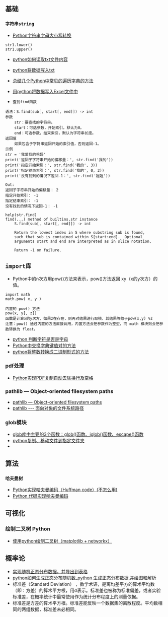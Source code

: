 
## 基础
### `字符串string`
* [Python字符串字母大小写转换](https://blog.csdn.net/TINA_JING_LIU/article/details/122691669)
```
str1.lower()
str1.upper()
```
* [python如何读取txt文件内容](https://m.php.cn/article/479676.html)
* [python将数据写入txt](https://blog.csdn.net/HoyAnGx/article/details/124835576)
* [总结几个Python中常见的遍历字典的方法](https://blog.csdn.net/yaoyuanna/article/details/126009259)
* [用python将数据写入Excel文件中](https://blog.csdn.net/weixin_44322716/article/details/127790436)

* `查找find函数`
```
语法：S.find(sub[, start[, end]]) -> int
参数
    str：要查找的字符串。
    start：可选参数，开始索引，默认为0。
    end：可选参数，结束索引，默认为字符串长度。
返回值
    如果包含子字符串返回开始的索引值，否则返回-1。
示例
str = '我爱我的爸妈'
print('返回子字符串开始的偏移量：', str.find('我的'))
print('指定开始索引：', str.find('我的', 3))
print('指定结束索引：', str.find('我的', 0, 2))
print('没有找到的情况下返回-1：', str.find('姐姐'))

Out:
返回子字符串开始的偏移量： 2
指定开始索引： -1
指定结束索引： -1
没有找到的情况下返回-1： -1

help(str.find)
find(...) method of builtins.str instance
    S.find(sub[, start[, end]]) -> int
    
    Return the lowest index in S where substring sub is found,
    such that sub is contained within S[start:end].  Optional
    arguments start and end are interpreted as in slice notation.
    
    Return -1 on failure.
```


## `import库`
* Python中的n次方用pow()方法来表示，pow()方法返回 xy（x的y次方）的值。
```
import math
math.pow( x, y )

内置的 pow() 方法
pow(x, y[, z])
函数是计算x的y次方，如果z在存在，则再对结果进行取模，其结果等效于pow(x,y) %z
注意：pow() 通过内置的方法直接调用，内置方法会把参数作为整型，而 math 模块则会把参数转换为 float。

```



* [python 判断字符是否是字母](https://blog.csdn.net/weixin_46507345/article/details/123406895)
* [Python中交换字典键值对的方法](https://blog.csdn.net/weixin_46707326/article/details/117387329)
* [python将整数转换成二进制形式的方法](https://blog.csdn.net/ACBC12345/article/details/124441879)

### pdf处理
* [Python实现PDF复制自动去除换行及空格](https://blog.csdn.net/m0_59426411/article/details/122808275)



### pathlib — Object-oriented filesystem paths
* [pathlib — Object-oriented filesystem paths](https://docs.python.org/3/library/pathlib.html)
* [pathlib --- 面向对象的文件系统路径](https://docs.python.org/zh-cn/3/library/pathlib.html#)

### glob模块
* [glob库中主要的3个函数：glob()函数、iglob()函数、escape()函数](https://blog.csdn.net/weixin_41261833/article/details/108069945)
* [python复制、移动文件到指定文件夹](https://blog.csdn.net/longshaonihaoa/article/details/105679517?utm_medium=distribute.pc_relevant.none-task-blog-2~default~baidujs_baidulandingword~default-0-105679517-blog-124631123.pc_relevant_3mothn_strategy_recovery&spm=1001.2101.3001.4242.1&utm_relevant_index=3)
* []()

## 算法
### `哈夫曼树`
* [Python实现哈夫曼编码（Huffman code）(不怎么用)](https://blog.csdn.net/qq_42932667/article/details/121952585)
* [Python 代码实现哈夫曼编码](https://blog.csdn.net/amnesia_h/article/details/123671999)


## 可视化
### 绘制二叉树 Python
* [使用python绘制二叉树（matplotlib + networkx）](https://blog.csdn.net/weixin_50425288/article/details/124019369)

## 概率论
* [实现随机正态分布数据，并导出到表格](https://blog.csdn.net/m0_53533553/article/details/127639771)
* [python如何生成正态分布随机数_python 生成正态分布数据,并绘图和解析](https://blog.csdn.net/weixin_42436482/article/details/112183032)
* 标准差（Standard Deviation） ，数学术语，是离均差平方的算术平均数（即：方差）的算术平方根，用σ表示。标准差也被称为标准偏差，或者实验标准差，在概率统计中最常使用作为统计分布程度上的测量依据。
* 标准差是方差的算术平方根。标准差能反映一个数据集的离散程度。平均数相同的两组数据，标准差未必相同。










